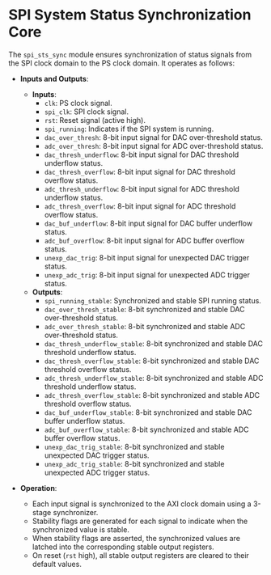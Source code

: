 # SPI System Status Synchronization Core
The `spi_sts_sync` module ensures synchronization of status signals from the SPI clock domain to the PS clock domain. It operates as follows:

- **Inputs and Outputs**:
  - **Inputs**:
    - `clk`: PS clock signal.
    - `spi_clk`: SPI clock signal.
    - `rst`: Reset signal (active high).
    - `spi_running`: Indicates if the SPI system is running.
    - `dac_over_thresh`: 8-bit input signal for DAC over-threshold status.
    - `adc_over_thresh`: 8-bit input signal for ADC over-threshold status.
    - `dac_thresh_underflow`: 8-bit input signal for DAC threshold underflow status.
    - `dac_thresh_overflow`: 8-bit input signal for DAC threshold overflow status.
    - `adc_thresh_underflow`: 8-bit input signal for ADC threshold underflow status.
    - `adc_thresh_overflow`: 8-bit input signal for ADC threshold overflow status.
    - `dac_buf_underflow`: 8-bit input signal for DAC buffer underflow status.
    - `adc_buf_overflow`: 8-bit input signal for ADC buffer overflow status.
    - `unexp_dac_trig`: 8-bit input signal for unexpected DAC trigger status.
    - `unexp_adc_trig`: 8-bit input signal for unexpected ADC trigger status.
  - **Outputs**:
    - `spi_running_stable`: Synchronized and stable SPI running status.
    - `dac_over_thresh_stable`: 8-bit synchronized and stable DAC over-threshold status.
    - `adc_over_thresh_stable`: 8-bit synchronized and stable ADC over-threshold status.
    - `dac_thresh_underflow_stable`: 8-bit synchronized and stable DAC threshold underflow status.
    - `dac_thresh_overflow_stable`: 8-bit synchronized and stable DAC threshold overflow status.
    - `adc_thresh_underflow_stable`: 8-bit synchronized and stable ADC threshold underflow status.
    - `adc_thresh_overflow_stable`: 8-bit synchronized and stable ADC threshold overflow status.
    - `dac_buf_underflow_stable`: 8-bit synchronized and stable DAC buffer underflow status.
    - `adc_buf_overflow_stable`: 8-bit synchronized and stable ADC buffer overflow status.
    - `unexp_dac_trig_stable`: 8-bit synchronized and stable unexpected DAC trigger status.
    - `unexp_adc_trig_stable`: 8-bit synchronized and stable unexpected ADC trigger status.

- **Operation**:
  - Each input signal is synchronized to the AXI clock domain using a 3-stage synchronizer.
  - Stability flags are generated for each signal to indicate when the synchronized value is stable.
  - When stability flags are asserted, the synchronized values are latched into the corresponding stable output registers.
  - On reset (`rst` high), all stable output registers are cleared to their default values.
